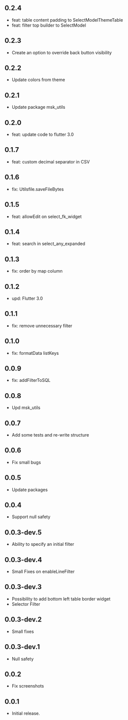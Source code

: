 ## 0.2.4
* feat: table content padding to SelectModelThemeTable
* feat: filter top builder to SelectModel
## 0.2.3
* Create an option to override back button visibility 
## 0.2.2
* Update colors from theme 
## 0.2.1
* Update package msk_utils 
## 0.2.0
* feat: update code to flutter 3.0
## 0.1.7
* feat: custom decimal separator in CSV
## 0.1.6
* fix: Utilsfile.saveFileBytes
## 0.1.5
* feat: allowEdit on select_fk_widget
## 0.1.4
* feat: search in select_any_expanded
## 0.1.3
* fix: order by map column
## 0.1.2
* upd: Flutter 3.0
## 0.1.1
* fix: remove unnecessary filter
## 0.1.0
* fix: formatData listKeys
## 0.0.9
* fix: addFilterToSQL
## 0.0.8
* Upd msk_utils
## 0.0.7
* Add some tests and re-write structure
## 0.0.6
* Fix small bugs
## 0.0.5
* Update packages
## 0.0.4
* Support null safety
## 0.0.3-dev.5
* Ability to specify an initial filter
## 0.0.3-dev.4
* Small Fixes on enableLineFilter
## 0.0.3-dev.3
* Possibility to add bottom left table border widget
* Selector Filter
## 0.0.3-dev.2
* Small fixes
## 0.0.3-dev.1
* Null safety
## 0.0.2
* Fix screenshots  
## 0.0.1
* Initial release.

